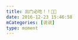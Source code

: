 ```yaml
---
title: 出门必吃！！👏👏
date: 2016-12-23 15:46:58
mCategories: [说说]
type: moment
---
```


<div id="pics-20161223154658"></div>

<script src="/lib/moment/pics.js"></script>
<script>
var data = [
    {"link": "2016-12-23_000001.jpeg", "type": "shuoshuo"}
];
picsRender(data, "pics-20161223154658");
</script>
